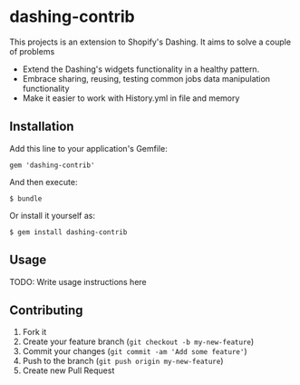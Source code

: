 # dashing-contrib

This projects is an extension to Shopify's Dashing. It aims to solve a couple of problems
 * Extend the Dashing's widgets functionality in a healthy pattern.
 * Embrace sharing, reusing, testing common jobs data manipulation functionality
 * Make it easier to work with History.yml in file and memory
 
 

## Installation
Add this line to your application's Gemfile:

    gem 'dashing-contrib'

And then execute:

    $ bundle

Or install it yourself as:

    $ gem install dashing-contrib

## Usage

TODO: Write usage instructions here

## Contributing

1. Fork it
2. Create your feature branch (`git checkout -b my-new-feature`)
3. Commit your changes (`git commit -am 'Add some feature'`)
4. Push to the branch (`git push origin my-new-feature`)
5. Create new Pull Request
